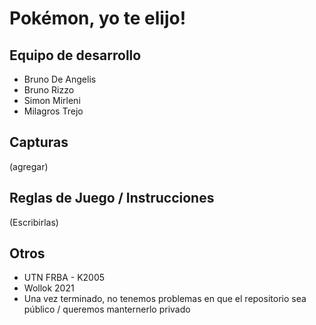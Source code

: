 # Pokémon, yo te elijo!

## Equipo de desarrollo

- Bruno De Angelis
- Bruno Rizzo
- Simon Mirleni
- Milagros Trejo

## Capturas

(agregar)

## Reglas de Juego / Instrucciones

(Escribirlas)


## Otros

- UTN FRBA - K2005
- Wollok 2021
- Una vez terminado, no tenemos problemas en que el repositorio sea público / queremos manternerlo privado
